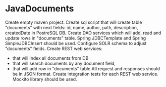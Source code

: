 JavaDocuments
=============

Create empty maven project.
Create sql script that will create table "documents" with next fields: id, name, author, path, description, createdDate in PostreSQL DB.
Create DAO services which will add, read and update rows in "documents" table.  Spring JDBCTemplate and Spring SimpleJDBCInsert should be used.
Configure SOLR schema to adjust "documents" fields.
Create REST web services:
- that will index all documents from DB
- that will search documents by any document field,
- that will add row in "documents" table
All request and responses should be in JSON format.
Create integration tests for each REST web service. Mockito library should be used.
